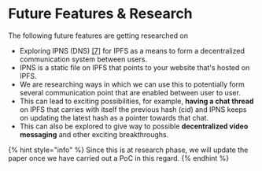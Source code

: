 # Future Features & Research

The following future features are getting researched on

* Exploring IPNS \(DNS\) [\[7\]](../references-section/references.md) for IPFS as a means to form a decentralized communication system between users.
* IPNS is a static file on IPFS that points to your website that's hosted on IPFS.
* We are researching ways in which we can use this to potentially form several communication point that are enabled between user to user.
* This can lead to exciting possibilities, for example, **having a chat thread** on IPFS that carries with itself the previous hash \(cid\) and IPNS keeps on updating the latest hash as a pointer towards that chat.
* This can also be explored to give way to possible **decentralized video messaging** and other exciting breakthroughs.

{% hint style="info" %}
Since this is at research phase, we will update the paper once we have carried out a PoC in this regard.
{% endhint %}





